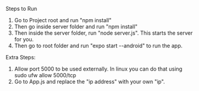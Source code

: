 Steps to Run
1. Go to Project root and run "npm install"
2. Then go inside server folder and run "npm install"
3. Then inside the server folder, run "node server.js". This starts the server for you.
4. Then go to root folder and run "expo start --android" to run the app. 

Extra Steps:
1. Allow port 5000 to be used externally. In linux you can do that using sudo ufw allow 5000/tcp
2. Go to App.js and replace the "ip address" with your own "ip".
